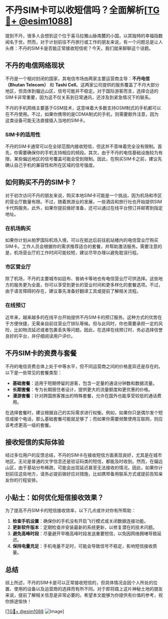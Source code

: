 # 不丹SIM卡可以收短信吗？全面解析[[TG💪+ @esim1088](https://t.me/s/esim1088)]

提到不丹，很多人会想到这个位于喜马拉雅山脉南麓的小国，以其独特的幸福指数闻名于世。然而，对于计划前往不丹旅行或工作的朋友来说，有一个问题总是让人头疼：不丹的SIM卡是否能正常接收短信呢？今天，我们就来聊聊这个话题。

## 不丹的电信网络现状

不丹是一个相对封闭的国家，其电信市场由两家主要运营商主导：**不丹电信（Bhutan Telecom）** 和 **Tashi Cell**。这两家公司提供的服务覆盖了不丹大部分地区，但具体到偏远山区，信号可能并不稳定。对于国际游客而言，选择合适的SIM卡非常重要，因为这不仅关系到日常通讯，还涉及到紧急情况下的联系。

不丹的手机网络主要基于GSM技术，这意味着大多数支持GSM制式的手机都可以在不丹使用。不过，如果你携带的是CDMA制式的手机，则需要额外注意，因为这类设备可能无法直接插入当地的SIM卡。

### SIM卡的适用性

不丹的SIM卡通常可以在全球范围内接收短信，但这并不意味着完全没有限制。首先，你需要确保你的手机支持相应的频段。其次，由于不丹的电信基础设施较为有限，某些偏远地区的信号覆盖可能会受到限制。因此，在购买SIM卡之前，建议先确认自己手机的兼容性和所在区域的信号强度。

## 如何购买不丹的SIM卡？

对于初次访问不丹的朋友来说，购买本地SIM卡可能是一个挑战，因为机场和市区的营业厅数量有限。不过，随着旅游业的发展，一些酒店和旅行社也开始提供SIM卡代购服务。此外，如果你提前做好准备，还可以通过在线平台预订并邮寄到指定地址。

### 在机场购买

如果你计划从帕罗国际机场入境，可以在抵达后前往航站楼内的电信营业厅购买SIM卡。工作人员会根据你的需求推荐适合的套餐，并帮助激活服务。需要注意的是，机场营业厅的工作时间可能较短，建议尽早办理以避免耽误行程。

### 市区营业厅

除了机场，不丹的主要城市如廷布、普纳卡等地也有电信营业厅可供选择。这些地方的服务更为全面，你可以享受到更长的营业时间和更多样化的套餐选项。不过，由于语言障碍的存在，建议事先准备好翻译工具或提前了解相关流程。

### 在线预订

近年来，越来越多的在线平台开始提供不丹SIM卡的预订服务。这种方式的优势在于方便快捷，无需亲自前往营业厅排队等候。但与此同时，你也需要承担一定的风险，比如物流延迟或者包裹丢失等问题。因此，在选择在线预订时，务必选择信誉良好的平台，并仔细阅读用户评价。

## 不丹SIM卡的资费与套餐

不丹的电信资费总体上处于中等水平，但不同运营商之间的价格差异还是存在的。以下是一些常见的套餐类型：

- **基础套餐**：适用于短期停留的游客，包含一定量的通话分钟数和数据流量。
- **长期套餐**：专为长期居住者设计，提供更大的流量额度和更优惠的价格。
- **漫游套餐**：针对跨国旅客推出的特殊套餐，允许在国外也能享受较低的通话费用。

在选择套餐时，建议根据自己的实际需求进行权衡。例如，如果你只是偶尔发个短信或接个电话，那么基础套餐可能就足够了；而如果你需要频繁使用互联网，则应该考虑更高一级的套餐。

## 接收短信的实际体验

经过多位用户的反馈总结，不丹的SIM卡在接收短信方面表现良好，尤其是在城市地区。无论是普通的文字信息还是验证码类的短信，都能及时收到。然而，在偏远山区，由于基站分布稀疏，可能会出现延迟甚至无法接收的情况。因此，如果你计划前往这些地方，请务必提前做好应对措施，比如携带备用联系方式或提前告知亲友你的行程安排。

## 小贴士：如何优化短信接收效果？

为了提高不丹SIM卡的短信接收效率，以下几点或许对你有所帮助：

1. **检查手机设置**：确保你的手机没有开启飞行模式或关闭数据连接功能。
2. **更新软件版本**：定期检查并安装最新的系统更新，以修复潜在的技术问题。
3. **避免高峰时段**：尽量避开早晚高峰时段发送重要短信，以免因网络拥堵导致延迟。
4. **保持电量充足**：手机电量不足时，可能会导致信号不稳定，影响短信接收质量。

## 总结

综上所述，不丹的SIM卡是可以正常接收短信的，但具体情况会因个人所处的位置、使用的设备以及运营商的选择而有所不同。对于即将踏上这片神秘土地的朋友来说，提前了解相关信息是非常必要的。希望本文能够为你提供有价值的参考，祝你旅途愉快！

[[TG💪+ @esim1088](https://t.me/s/esim1088) ![Image](https://i.postimg.cc/4NQfJmqS/Snipaste-2025-05-13-00-14-12.png)]